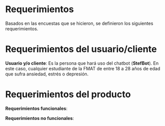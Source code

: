 # Requerimientos

Basados en las encuestas que se hicieron, se definieron los siguientes requerimientos.

# Requerimientos del usuario/cliente

**Usuario y/o cliente**: Es la persona que hará uso del chatbot (**StefBot**). En este caso, cualquier estudiante de la FMAT de entre 18 a 28 años de edad que sufra ansiedad, estrés o depresión.

# Requerimientos del producto

**Requerimientos funcionales**:

**Requerimientos no funcionales**:
